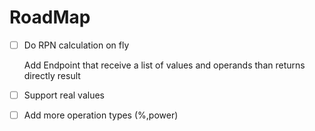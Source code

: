 # RoadMap

-[ ] Do RPN calculation on fly

    Add Endpoint that receive a list of values and operands than returns directly result
    
-[ ] Support real values

-[ ] Add more operation types (%,power)
